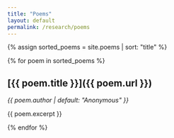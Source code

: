 ```yaml
---
title: "Poems"
layout: default
permalink: /research/poems
---
```


{% assign sorted_poems = site.poems | sort: "title" %}

{% for poem in sorted_poems %}
## [{{ poem.title }}]({{ poem.url }})

*{{ poem.author | default: "Anonymous" }}*

{{ poem.excerpt }}

{% endfor %}
